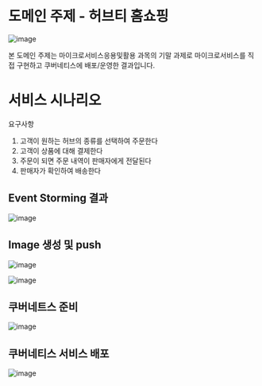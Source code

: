# 도메인 주제 - 허브티 홈쇼핑

![image](https://github.com/hyunalee2021/sjcu-microservice-labs/assets/93066693/1f9a7f5b-d41e-45c0-91e4-1367d3623569)

본 도메인 주제는 마이크로서비스응용및활용 과목의 기말 과제로 마이크로서비스를 직접 구현하고 쿠버네티스에 배포/운영한 결과입니다.



# 서비스 시나리오

요구사항
1. 고객이 원하는 허브의 종류를 선택하여 주문한다
1. 고객이 상품에 대해 결제한다
1. 주문이 되면 주문 내역이 판매자에게 전달된다
1. 판매자가  확인하여 배송한다
 

## Event Storming 결과

![image](https://github.com/hyunalee2021/sjcu-microservice-labs/assets/93066693/c935bc85-fb9c-48f0-be22-9f6a3b6fb8ed)


## Image 생성 및 push

![image](https://github.com/hyunalee2021/TeaMall/assets/93066693/f843e257-17d7-4b25-9917-08571b7e8668)


![image](https://github.com/hyunalee2021/TeaMall/assets/93066693/e2043805-eaa2-4760-b08f-8eeed918dcad)


## 쿠버네트스 준비

![image](https://github.com/hyunalee2021/TeaMall/assets/93066693/4f61582e-3c8a-4d53-8abc-948fcdcd3305)


## 쿠버네티스 서비스 배포

![image](https://github.com/hyunalee2021/sjcu-microservice-labs/assets/93066693/1e245e3f-fb4c-49b5-8e56-12f2884ce4a3)
